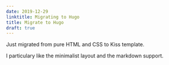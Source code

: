```yaml
---
date: 2019-12-29
linktitle: Migrating to Hugo
title: Migrate to Hugo 
draft: true
---
```

Just migrated from pure HTML and CSS to Kiss template.

I particulary like the minimalist layout and the markdown support.
